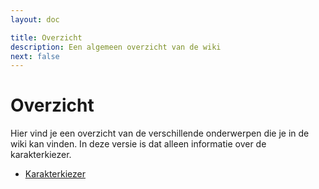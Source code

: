 ```yaml
---
layout: doc

title: Overzicht
description: Een algemeen overzicht van de wiki
next: false
---
```


# Overzicht

Hier vind je een overzicht van de verschillende onderwerpen die je in de wiki kan vinden. In deze versie is dat alleen informatie over de karakterkiezer.

- [Karakterkiezer](/wiki-src/w-karakterkiezer.md)